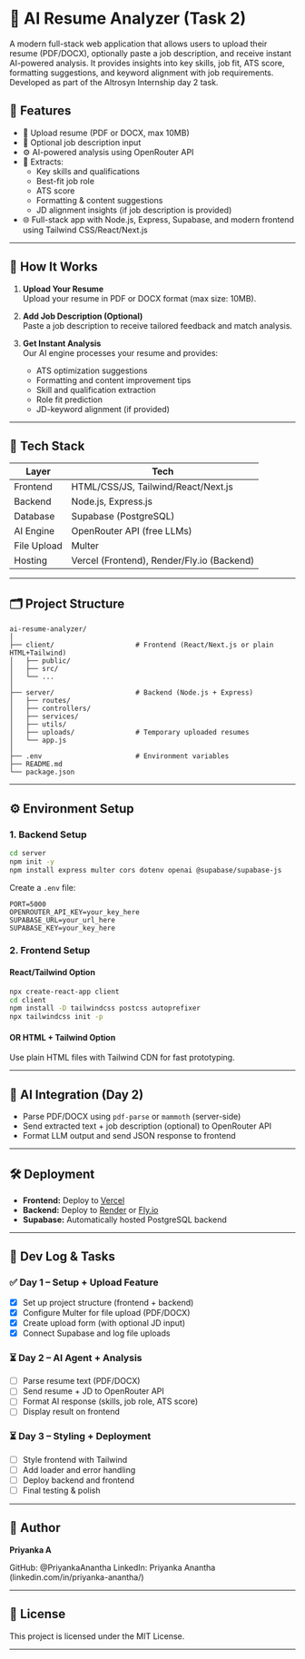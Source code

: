 # 🤖 AI Resume Analyzer (Task 2)

A modern full-stack web application that allows users to upload their resume (PDF/DOCX), optionally paste a job description, and receive instant AI-powered analysis. It provides insights into key skills, job fit, ATS score, formatting suggestions, and keyword alignment with job requirements.
Developed as part of the Altrosyn Internship day 2 task.

## 🚀 Features



- 📄 Upload resume (PDF or DOCX, max 10MB)
- 📝 Optional job description input
- ⚙️ AI-powered analysis using OpenRouter API
- 🧠 Extracts:
  - Key skills and qualifications
  - Best-fit job role
  - ATS score
  - Formatting & content suggestions
  - JD alignment insights (if job description is provided)
- 🌐 Full-stack app with Node.js, Express, Supabase, and modern frontend using Tailwind CSS/React/Next.js

---

## 🧩 How It Works

1. **Upload Your Resume**  
   Upload your resume in PDF or DOCX format (max size: 10MB).

2. **Add Job Description (Optional)**  
   Paste a job description to receive tailored feedback and match analysis.

3. **Get Instant Analysis**  
   Our AI engine processes your resume and provides:
   - ATS optimization suggestions  
   - Formatting and content improvement tips  
   - Skill and qualification extraction  
   - Role fit prediction  
   - JD-keyword alignment (if provided)

---

## 🧱 Tech Stack

| Layer      | Tech                        |
|------------|-----------------------------|
| Frontend   | HTML/CSS/JS, Tailwind/React/Next.js |
| Backend    | Node.js, Express.js         |
| Database   | Supabase (PostgreSQL)       |
| AI Engine  | OpenRouter API (free LLMs)  |
| File Upload| Multer                      |
| Hosting    | Vercel (Frontend), Render/Fly.io (Backend) |

---

## 🗂️ Project Structure

```
ai-resume-analyzer/
│
├── client/                    # Frontend (React/Next.js or plain HTML+Tailwind)
│   ├── public/
│   ├── src/
│   └── ...
│
├── server/                    # Backend (Node.js + Express)
│   ├── routes/
│   ├── controllers/
│   ├── services/
│   ├── utils/
│   ├── uploads/               # Temporary uploaded resumes
│   └── app.js
│
├── .env                       # Environment variables
├── README.md
└── package.json
```

---

## ⚙️ Environment Setup

### 1. Backend Setup

```bash
cd server
npm init -y
npm install express multer cors dotenv openai @supabase/supabase-js
```

Create a `.env` file:

```env
PORT=5000
OPENROUTER_API_KEY=your_key_here
SUPABASE_URL=your_url_here
SUPABASE_KEY=your_key_here
```

### 2. Frontend Setup

#### React/Tailwind Option

```bash
npx create-react-app client
cd client
npm install -D tailwindcss postcss autoprefixer
npx tailwindcss init -p
```

#### OR HTML + Tailwind Option

Use plain HTML files with Tailwind CDN for fast prototyping.

---

## 🧠 AI Integration (Day 2)

- Parse PDF/DOCX using `pdf-parse` or `mammoth` (server-side)
- Send extracted text + job description (optional) to OpenRouter API
- Format LLM output and send JSON response to frontend

---

## 🛠 Deployment

- **Frontend:** Deploy to [Vercel](https://vercel.com/)
- **Backend:** Deploy to [Render](https://render.com/) or [Fly.io](https://fly.io/)
- **Supabase:** Automatically hosted PostgreSQL backend

---

## 📜 Dev Log & Tasks

### ✅ Day 1 – Setup + Upload Feature

- [x] Set up project structure (frontend + backend)
- [x] Configure Multer for file upload (PDF/DOCX)
- [x] Create upload form (with optional JD input)
- [x] Connect Supabase and log file uploads

### ⏳ Day 2 – AI Agent + Analysis

- [ ] Parse resume text (PDF/DOCX)
- [ ] Send resume + JD to OpenRouter API
- [ ] Format AI response (skills, job role, ATS score)
- [ ] Display result on frontend

### ⏳ Day 3 – Styling + Deployment

- [ ] Style frontend with Tailwind
- [ ] Add loader and error handling
- [ ] Deploy backend and frontend
- [ ] Final testing & polish

---
## 👤 Author
**Priyanka A**

GitHub: @PriyankaAnantha
LinkedIn: Priyanka Anantha (linkedin.com/in/priyanka-anantha/)

---

## 📎 License

This project is licensed under the MIT License.

---
